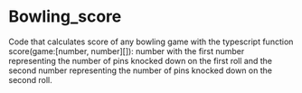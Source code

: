 # Bowling_score
Code that calculates score of any bowling game with the typescript function score(game:[number, number][]): number
with the first number representing the number of pins knocked down on the first roll and the second number representing the 
number of pins knocked down on the second roll.
